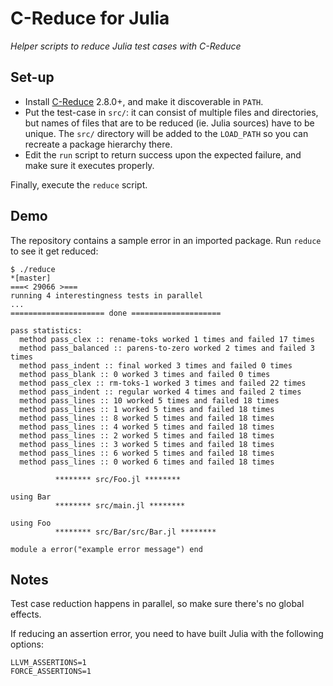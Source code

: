# C-Reduce for Julia

*Helper scripts to reduce Julia test cases with C-Reduce*

## Set-up

* Install [C-Reduce](https://embed.cs.utah.edu/creduce/) 2.8.0+, and make it
  discoverable in `PATH`.
* Put the test-case in `src/`: it can consist of multiple files and directories,
  but names of files that are to be reduced (ie. Julia sources) have to be
  unique. The `src/` directory will be added to the `LOAD_PATH` so you can
  recreate a package hierarchy there.
* Edit the `run` script to return success upon the expected failure, and make
  sure it executes properly. 

Finally, execute the `reduce` script.


## Demo

The repository contains a sample error in an imported package. Run `reduce` to
see it get reduced:

```
$ ./reduce                                                                                                                                                                                              *[master] 
===< 29066 >===
running 4 interestingness tests in parallel
...
===================== done ====================

pass statistics:
  method pass_clex :: rename-toks worked 1 times and failed 17 times
  method pass_balanced :: parens-to-zero worked 2 times and failed 3 times
  method pass_indent :: final worked 3 times and failed 0 times
  method pass_blank :: 0 worked 3 times and failed 0 times
  method pass_clex :: rm-toks-1 worked 3 times and failed 22 times
  method pass_indent :: regular worked 4 times and failed 2 times
  method pass_lines :: 10 worked 5 times and failed 18 times
  method pass_lines :: 1 worked 5 times and failed 18 times
  method pass_lines :: 8 worked 5 times and failed 18 times
  method pass_lines :: 4 worked 5 times and failed 18 times
  method pass_lines :: 2 worked 5 times and failed 18 times
  method pass_lines :: 3 worked 5 times and failed 18 times
  method pass_lines :: 6 worked 5 times and failed 18 times
  method pass_lines :: 0 worked 6 times and failed 18 times

          ******** src/Foo.jl ********

using Bar
          ******** src/main.jl ********

using Foo
          ******** src/Bar/src/Bar.jl ********

module a error("example error message") end
```


## Notes

Test case reduction happens in parallel, so make sure there's no global effects.

If reducing an assertion error, you need to have built Julia with the following
options:

```
LLVM_ASSERTIONS=1
FORCE_ASSERTIONS=1
```
